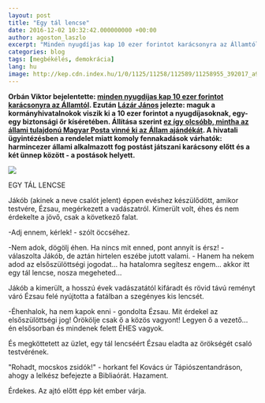 ```yaml
---
layout: post
title: "Egy tál lencse"
date: 2016-12-02 10:32:42.000000000 +00:00
author: agoston_laszlo
excerpt: "Minden nyugdíjas kap 10 ezer forintot karácsonyra az Államtól. Lázár János bejelentette: maguk a kormányhivatalnokok viszik ki a 10 ezer forintot a nyugdíjasoknak, egy-egy biztonsági őr kíséretében. Harmincezer állami alkalmazott fog postást játszani karácsony előtt és a két ünnep között - a postások helyett."
categories: blog
tags: [megbékélés, demokrácia]
lang: hu
image: http://kep.cdn.index.hu/1/0/1125/11258/112589/11258955_392017_a9c7ffd06fb8c82ac222c11ef28d0e3f_wm.jpg
---
```

**Orbán Viktor bejelentette: [minden nyugdíjas kap 10 ezer forintot karácsonyra az Államtól](http://index.hu/gazdasag/2016/11/29/orban_minden_nyugdijas_kap_10_ezer_forintot_karacsonyra/). Ezután [Lázár János](http://index.hu/belfold/2011/03/19/lazar_szerint_akinek_nincs_semmije_az_annyit_is_er/) jelezte: maguk a kormányhivatalnokok viszik ki a 10 ezer forintot a nyugdíjasoknak, egy-egy biztonsági őr kíséretében. Állítása szerint [ez így olcsóbb, mintha az állami tulajdonú Magyar Posta vinné ki az Állam ajándékát](http://index.hu/belfold/2016/12/01/a_kormanyhivatalnokok_viszik_ki_a_10_ezer_forintot_a_nyugdijasoknak). A hivatali ügyintézésben a rendelet miatt komoly fennakadások várhatók: harmincezer állami alkalmazott fog postást játszani karácsony előtt és a két ünnep között - a postások helyett.** 


![](http://kep.cdn.index.hu/1/0/1125/11258/112589/11258955_392017_a9c7ffd06fb8c82ac222c11ef28d0e3f_wm.jpg)

EGY TÁL LENCSE 

Jákób (akinek a neve csalót jelent) éppen evéshez készülődött, amikor testvére, Ézsau, megérkezett a vadászatról. Kimerült volt, éhes és nem érdekelte a jövő, csak a következő falat.
 
-Adj ennem, kérlek! - szólt öccséhez. 

-Nem adok, dögölj éhen. Ha nincs mit enned, pont annyit is érsz! - válaszolta Jákób, de aztán hirtelen eszébe jutott valami. - Hanem ha nekem adod az elsőszülöttségi jogodat... ha hatalomra segítesz engem... akkor itt egy tál lencse, nosza megeheted...

Jákób a kimerült, a hosszú évek vadászatától kifáradt és rövid távú reményt váró Ézsau felé nyújtotta a fatálban a szegényes kis lencsét. 

-Éhenhalok, ha nem kapok enni - gondolta Ézsau. Mit érdekel az elsőszülöttségi jog! Örökölje csak ő a közös vagyont! Legyen ő a vezető... én elsősorban és mindenek felett ÉHES vagyok.

És megköttetett az üzlet, egy tál lencséért Ézsau eladta az örökségét csaló testvérének. 

"Rohadt, mocskos zsidók!" - horkant fel Kovács úr Tápiószentandráson, ahogy a lelkész befejezte a Bibliaórát. Hazament. 

Érdekes. Az ajtó előtt épp két ember várja.

